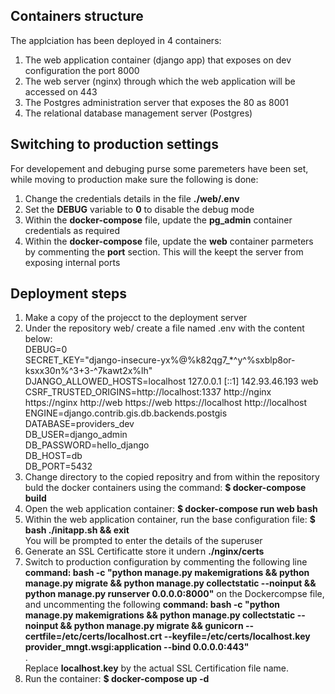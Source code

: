 <h2>Containers structure</h2>
<p>The applciation has been deployed in 4 containers: <br/>
  <ol>
    <li>The web application container (django app) that exposes  on dev configuration the port 8000</li>
    <li>The web server (nginx) through which the web application will be accessed on 443</li>
    <li>The Postgres administration server that exposes the 80 as 8001</li>
    <li>The relational database management server (Postgres)</li>
  </ol>
</p>
<h2>Switching to production settings</h2>
<p>For developement and debuging purse some paremeters have been set, while moving to production make sure the following is done:<br/>
<ol>
  <li>Change the credentials details in the file <b>./web/.env</b></li>
  <li>Set the <b>DEBUG</b> variable to <b>0</b> to disable the debug mode</li>
  <li>Within the <b>docker-compose</b> file, update the <b>pg_admin</b> container credentials as required</li>
  <li>Within the <b>docker-compose</b> file, update the <b>web</b> container parmeters by commenting the <b>port</b> section. This will the keept the server from exposing internal ports</li>
</ol>
</p>
<h2>Deployment steps</h2>
<p>
  <ol>
    <li>Make a copy of the projecct to the deployment server</li>
    <li>Under the repository web/ create a file named .env with the content below: <br/>
      DEBUG=0<br/>
      SECRET_KEY="django-insecure-yx%@%k82qg7_*^y^%sxblp8or-ksxx30n%^3+3-^7kawt2x%lh"<br/>
      DJANGO_ALLOWED_HOSTS=localhost 127.0.0.1 [::1] 142.93.46.193 web<br/>
      CSRF_TRUSTED_ORIGINS=http://localhost:1337 http://nginx https://nginx http://web https://web https://localhost http://localhost<br/>
      ENGINE=django.contrib.gis.db.backends.postgis<br/>
      DATABASE=providers_dev<br/>
      DB_USER=django_admin<br/>
      DB_PASSWORD=hello_django<br/>
      DB_HOST=db<br/>
      DB_PORT=5432<br/>
    </li>
    <li>Change directory to the copied repositry and from within the repository buld the docker containers using the command: <b>$ docker-compose build</b></li>
    <li>Open the web application container: <b>$ docker-compose run web bash</b></li>
    <li>Within the web application container, run the base configuration file: <b>$ bash ./initapp.sh && exit</b></br>You will be prompted to enter the details of the superuser</li>
    <li>Generate an SSL Certificatte store it undern <b>./nginx/certs</b></li>
    <li>Switch to production configuration by commenting the following line <b>command: bash -c "python manage.py makemigrations  && python manage.py migrate && python manage.py collectstatic --noinput && python manage.py runserver 0.0.0.0:8000"</b> on the Dockercompse file, and uncommenting the following <b>command: bash -c "python manage.py makemigrations && python manage.py collectstatic --noinput && python manage.py migrate && gunicorn --certfile=/etc/certs/localhost.crt --keyfile=/etc/certs/localhost.key provider_mngt.wsgi:application --bind 0.0.0.0:443"</b></li>.<br/>Replace <b>localhost.key</b> by the actual SSL Certification file name.
    <li>Run the container: <b>$ docker-compose up -d</b></li>
  </ol>
</p>


